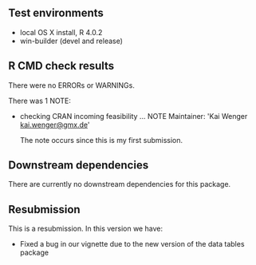 ## Test environments
* local OS X install, R 4.0.2
* win-builder (devel and release)

## R CMD check results
There were no ERRORs or WARNINGs. 

There was 1 NOTE:

* checking CRAN incoming feasibility ... NOTE
  Maintainer: 'Kai Wenger <kai.wenger@gmx.de>'

  The note occurs since this is my first submission.

## Downstream dependencies
There are currently no downstream dependencies for this package.

## Resubmission
This is a resubmission. In this version we have:

* Fixed a bug in our vignette due to the new version of the data tables package
